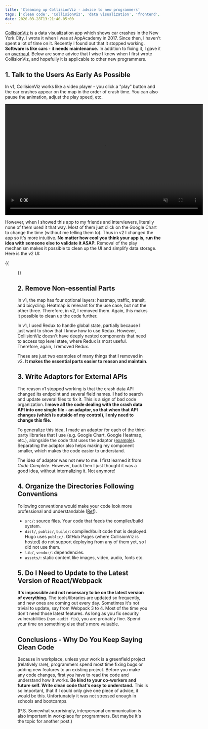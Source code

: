 ```yaml
---
title: 'Cleaning up CollisionViz - advice to new programmers'
tags: ['clean code', 'CollisionViz', 'data visualization', 'frontend', 'tech']
date: 2020-03-28T13:21:40-05:00
---
```


[CollisionViz](https://collisionviz.davidfeng.us/) is a data visualization app which shows car crashes in the New York City. I wrote it when I was at AppAcademy in 2017. Since then, I haven't spent a lot of time on it. Recently I found out that it stopped working. **Software is like cars - it needs maintenance.** In addition to fixing it, I gave it an [overhaul](https://github.com/davidfeng88/CollisionViz/compare/v1...v2). Below are some advice that I wise I knew when I first wrote CollisionViz, and hopefully it is applicable to other new programmers.

<!--truncate-->

## 1. Talk to the Users As Early As Possible

In v1, CollisionViz works like a video player - you click a "play" button and the car crashes appear on the map in the order of crash time. You can also pause the animation, adjust the play speed, etc.

<video autoplay loop muted playsinline width="640" height="360">
    <source src="/videos/collisionviz-v1.mp4" type="video/mp4">
    Your browser does not support the video tag.
</video>

However, when I showed this app to my friends and interviewers, literally none of them used it that way. Most of them just click on the Google Chart to change the time (without me telling them to). Thus in v2 I changed the app so it's more intuitive. **No matter how cool you think your app is, run the idea with someone else to validate it ASAP.** Removal of the play mechanism makes it possible to clean up the UI and simplify data storage. Here is the v2 UI:

{{<figure src="./v2.jpg">}}

## 2. Remove Non-essential Parts

In v1, the map has four optional layers: heatmap, traffic, transit, and bicycling. Heatmap is relevant for the use case, but not the other three. Therefore, in v2, I removed them. Again, this makes it possible to clean up the code further.

In v1, I used Redux to handle global state, partially because I just want to show that I know how to use Redux. However, CollisionViz doesn't have deeply nested components that need to access top level state, where Redux is most useful. Therefore, again, I removed Redux.

These are just two examples of many things that I removed in v2. **It makes the essential parts easier to reason and maintain.**

## 3. Write Adaptors for External APIs

The reason v1 stopped working is that the crash data API changed its endpoint and several field names. I had to search and update several files to fix it. This is a sign of bad code organization. **I move all the code dealing with the crash data API into one single file - an adaptor, so that when that API changes (which is outside of my control), I only need to change this file.**

To generalize this idea, I made an adaptor for each of the third-party libraries that I use (e.g. Google Chart, Google Heatmap, etc.), alongside the code that uses the adaptor ([example](https://github.com/davidfeng88/CollisionViz/tree/v2/src/javascript/components/CollisionsFetcher)). Separating the adaptor also helps making my component smaller, which makes the code easier to understand.

The idea of adaptor was not new to me. I first learned it from _Code Complete_. However, back then I just thought it was a good idea, without internalizing it. Not anymore!

## 4. Organize the Directories Following Conventions

Following conventions would make your code look more professional and understandable ([Ref](https://stackoverflow.com/questions/22842691/what-is-the-meaning-of-the-dist-directory-in-open-source-projects)).

- `src/`: source files. Your code that feeds the compiler/build system.
- `dist/`, `public/`, `build/`: compiled/built code that is deployed. Hugo uses `public/`. GitHub Pages (where CollisionViz is hosted) do not support deploying from any of them yet, so I did not use them.
- `lib/`, `vendor/`: dependencies.
- `assets/`: static content like images, video, audio, fonts etc.

## 5. Do I Need to Update to the Latest Version of React/Webpack

**It's impossible and not necessary to be on the latest version of everything.** The tools/libraries are updated so frequently, and new ones are coming out every day. Sometimes it's not trivial to update, say from Webpack 3 to 4. Most of the time you don't need those latest features. As long as you fix security vulnerabilities (`npm audit fix`), you are probably fine. Spend your time on something else that's more valuable.

## Conclusions - Why Do You Keep Saying Clean Code

Because in workplace, unless your work is a greenfield project (relatively rare), programmers spend most time fixing bugs or adding new features to an existing project. Before you make any code changes, first you have to read the code and understand how it works. **Be kind to your co-workers and future self. Write clean code that's easy to understand.** This is so important, that if I could only give one piece of advice, it would be this. Unfortunately it was not stressed enough in schools and bootcamps.

(P.S. Somewhat surprisingly, interpersonal communication is also important in workplace for programmers. But maybe it's the topic for another post.)
